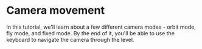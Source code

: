 # Camera movement

In this tutorial, we'll learn about a few different camera modes - orbit mode, fly mode, and fixed mode.
By the end of it, you'll be able to use the keyboard to navigate the camera through the level.


